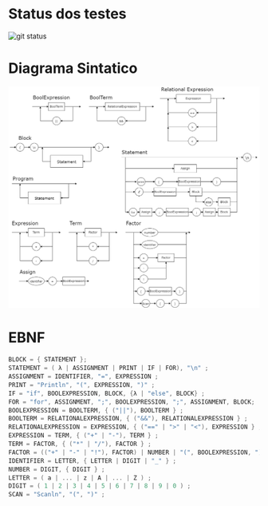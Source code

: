 # Status dos testes
![git status](http://3.129.230.99/svg/TiagoSeixas2103/LogicaComputacional/)

# Diagrama Sintatico
![alt text](img/diagramaSintatico.png)

# EBNF
```c
BLOCK = { STATEMENT };
STATEMENT = ( λ | ASSIGNMENT | PRINT | IF | FOR), "\n" ;
ASSIGNMENT = IDENTIFIER, "=", EXPRESSION ;
PRINT = "Println", "(", EXPRESSION, ")" ;
IF = "if", BOOLEXPRESSION, BLOCK, {λ | "else", BLOCK} ;
FOR = "for", ASSIGNMENT, ";", BOOLEXPRESSION, ";", ASSIGNMENT, BLOCK;
BOOLEXPRESSION = BOOLTERM, { ("||"), BOOLTERM } ;
BOOLTERM = RELATIONALEXPRESSION, { ("&&"), RELATIONALEXPRESSION } ;
RELATIONALEXPRESSION = EXPRESSION, { ("==" | ">" | "<"), EXPRESSION } ;
EXPRESSION = TERM, { ("+" | "-"), TERM } ;
TERM = FACTOR, { ("*" | "/"), FACTOR } ;
FACTOR = (("+" | "-" | "!"), FACTOR) | NUMBER | "(", BOOLEXPRESSION, ")" | IDENTIFIER | SCAN ;
IDENTIFIER = LETTER, { LETTER | DIGIT | "_" } ;
NUMBER = DIGIT, { DIGIT } ;
LETTER = ( a | ... | z | A | ... | Z ) ;
DIGIT = ( 1 | 2 | 3 | 4 | 5 | 6 | 7 | 8 | 9 | 0 ) ;
SCAN = "Scanln", "(", ")" ;
```
